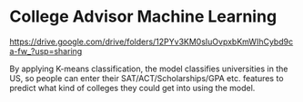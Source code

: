 # College Advisor Machine Learning 
https://drive.google.com/drive/folders/12PYv3KM0sIuOvpxbKmWIhCybd9ca-fw_?usp=sharing

By applying K-means classification, the model classifies universities in the US, so people can enter their SAT/ACT/Scholarships/GPA etc. features to predict what kind of colleges they could get into using the model.
